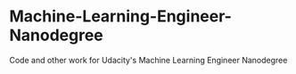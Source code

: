 # Machine-Learning-Engineer-Nanodegree
Code and other work for Udacity's Machine Learning Engineer Nanodegree 
